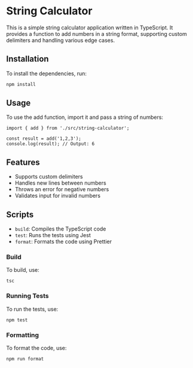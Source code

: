 # String Calculator

This is a simple string calculator application written in TypeScript. It provides a function to add numbers in a string format, supporting custom delimiters and handling various edge cases.

## Installation

To install the dependencies, run:

```sh
npm install
```
## Usage
To use the add function, import it and pass a string of numbers:
```
import { add } from './src/string-calculator';

const result = add('1,2,3');
console.log(result); // Output: 6
```

## Features
- Supports custom delimiters
- Handles new lines between numbers
- Throws an error for negative numbers
- Validates input for invalid numbers

## Scripts
- `build`: Compiles the TypeScript code
- `test`: Runs the tests using Jest
- `format`: Formats the code using Prettier

### Build
To build, use:
```
tsc
```

### Running Tests
To run the tests, use:
```
npm test
```

### Formatting
To format the code, use:
```
npm run format
```

  
